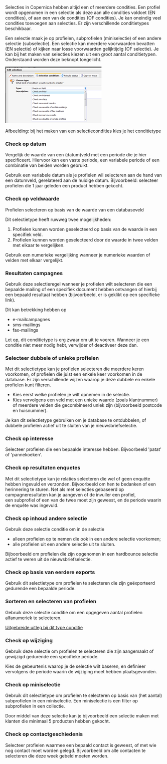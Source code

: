 Selecties in Copernica hebben altijd een of meerdere condities. Een
profiel wordt opgenomen in een selectie als deze aan alle condities
voldoet (EN condities), of aan een van de condities (OF condities). Je
kan oneindig veel condities toevoegen aan selecties. Er zijn
verschillende conditietypes beschikbaar.

Een selectie maak je op profielen, subprofielen (miniselectie) of een
andere selectie (subselectie). Een selectie kan meerdere voorwaarden
bevatten (EN selectie) of kijken naar losse voorwaarden gelijktijdig (OF
selectie).
Je kan bij het maken van selecties kiezen uit een groot aantal
conditietypen. Onderstaand worden deze beknopt toegelicht.

![](../images/selectionstypes.png)

Afbeelding: bij het maken van een selectiecondities kies je het
conditietype

### Check op datum

Vergelijk de waarde van een (datum)veld met een periode die je hier
specificeert. Hiervoor kan een vaste periode, een variabele periode of
een combinatie van beiden worden gebruikt.

Gebruik een variabele datum als je profielen wil selecteren aan de hand
van een datumveld, gerelateerd aan de huidige datum. Bijvoorbeeld:
selecteer profielen die 1 jaar geleden een product hebben gekocht.

### Check op veldwaarde

Profielen selecteren op basis van de waarde van een databaseveld

Dit selectietype heeft ruwweg twee mogelijkheden:

1.  Profielen kunnen worden geselecteerd op basis van de waarde in een
    specifiek veld. 
2.  Profielen kunnen worden geselecteerd door de waarde in twee velden
    met elkaar te vergelijken.

Gebruik een numerieke vergelijking wanneer je numerieke waarden of
velden met elkaar vergelijkt.

### **Resultaten campagnes**

Gebruik deze selectieregel wanneer je profielen wilt selecteren die een
bepaalde mailing of een specifiek document hebben ontvangen of hierbij
een bepaald resultaat hebben (bijvoorbeeld, er is geklikt op een
specifieke link).

Dit kan betrekking hebben op 

-   e-mailcampagnes
-   sms-mailings
-   fax-mailings

Let op, dit conditietype is erg zwaar om uit te voeren. Wanneer je een
conditie niet meer nodig hebt, verwijder of deactiveer deze dan.

### Selecteer dubbele of unieke profielen

Met dit selectietype kan je profielen selecteren die meerdere keren
voorkomen, of profielen die juist een enkele keer voorkomen in de
database.
Er zijn verschillende wijzen waarop je deze dubbele en enkele profielen
kunt filteren.

-   Kies eerst welke profielen je wilt opnemen in de selectie.
-   Kies vervolgens een veld met een unieke waarde (zoals klantnummer)
    of meerdere velden die gecombineerd uniek zijn (bijvoorbeeld
    postcode en huisnummer).

Je kan dit selectietype gebruiken om je database te ontdubbelen, of
dubbele profielen actief uit te sluiten van je nieuwsbriefselectie.

### Check op interesse

Selecteer profielen die een bepaalde interesse hebben. Bijvoorbeeld
'patat' of 'pannekoeken'.

### Check op resultaten enquetes

Met dit selectietype kan je relaties selecteren die wel of geen enquête
hebben ingevuld en verzonden. Bijvoorbeeld om hen te bedanken of een
herinnering te sturen. Net als met selecties gebaseerd op
campagneresultaten kan je aangeven of de invuller een profiel,
een subprofiel of een van de twee moet zijn geweest, en de periode
waarin de enquête was ingevuld.

### Check op inhoud andere selectie

Gebruik deze selectie conditie om in de selectie

-   alleen profielen op te nemen die ook in een andere selectie
    voorkomen;
-   alle profielen uit een andere selectie uit te sluiten.

Bijboorbeeld om profielen die zijn opgenomen in een hardbounce selectie
actief te weren uit de nieuwsbriefselectie.

### Check op basis van eerdere exports

Gebruik dit selectietype om profielen te selecteren die zijn
geëxporteerd gedurende een bepaalde periode.

### Sorteren en selecteren van profielen

Gebruik deze selectie conditie om een opgegeven aantal profielen
alfanumeriek te selecteren.

[Uitgebreide uitleg bij dit type
conditie](./selectieconditie-sorteren-en-selecteren-van-subprofielen.md)

### Check op wijziging

Gebruik deze selectie om profielen te selecteren die zijn aangemaakt of
gewijzigd gedurende een specifieke periode.

Kies de gebeurtenis waarop je de selectie wilt baseren, en definieer
vervolgens de periode waarin de wijziging moet hebben plaatsgevonden.

### Check op miniselectie

Gebruik dit selectietype om profielen te selecteren op basis van (het
aantal) subprofielen in een miniselectie. Een miniselectie is een filter
op subprofielen in een collectie.

Door middel van deze selectie kan je bijvoorbeeld een selectie maken met
klanten die minimaal 5 producten hebben gekocht.

### Check op contactgeschiedenis

Selecteer profielen waarmee een bepaald contact is geweest, of met wie
nog contact moet worden gelegd. Bijvoorbeeld om alle contacten te
selecteren die deze week gebeld moeten worden.

 
